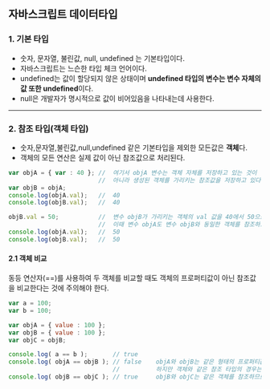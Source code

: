 ## 자바스크립트 데이터타입

### 1. 기본 타입

  - 숫자, 문자열, 불린값, null, undefined 는 기본타입이다.
  - 자바스크립트는 느슨한 타입 체크 언어이다.
  - undefined는 값이 할당되지 않은 상태이며 **undefined 타입의 변수는 변수 자체의 값 또한 undefined**이다.
  - null은 개발자가 명시적으로 값이 비어있음을 나타내는데 사용한다.
 
---
 
### 2. 참조 타입(객체 타입)
 
  - 숫자,문자열,불린값,null,undefined 같은 기본타입을 제외한 모든값은 **객체**다.
  - 객체의 모든 연산은 실제 값이 아닌 참조값으로 처리된다.
```javascript
var objA = { var : 40 }; //  여기서 objA 변수는 객체 자체를 저장하고 있는 것이 
                         //  아니라 생성된 객체를 가리키는 참조값을 저장하고 있다.
var objB = objA;
console.log(objA.val); 	 //  40
console.log(objB.val);   //  40

objB.val = 50;           //  변수 objB가 가리키는 객체의 val 값을 40에서 50으로 갱신, 
                         //  이때 변수 objA도 변수 objB와 동일한 객체를 참조하고 있으므로 objA.val 값이 50으로 변경됨.
console.log(objA.val);   //  50
console.log(objB.val);   //  50
```

#### 2.1 객체 비교

동등 연산자(==)를 사용하여 두 객체를 비교할 때도 객체의 프로퍼티값이 아닌 참조값을 비교한다는 것에 주의해야 한다.

```javascript
var a = 100;
var b = 100;

var objA = { value : 100 };
var objB = { value : 100 };
var objC = objB;

console.log( a == b );       // true
console.log( objA == objB ); // false    objA와 objB는 같은 형태의 프로퍼티값을 가지고 있다. 
                         	 //          하지만 객체와 같은 참조 타입의 경우는 참조값이 같아야 true가 된다.
console.log( objB == objC ); // true     objB와 objC는 같은 객체를 참조하므로 동등 연산자(==)값이 true가 된다.
``` 
